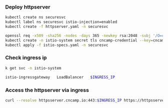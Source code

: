 ### Deploy httpserver

```sh
kubectl create ns securesvc
kubectl label ns securesvc istio-injection=enabled
kubectl create -f httpserver.yaml -n securesvc
```

```sh
openssl req -x509 -sha256 -nodes -days 365 -newkey rsa:2048 -subj '/O=cncamp Inc./CN=*.cncamp.io' -keyout cncamp.io.key -out cncamp.io.crt
kubectl create -n istio-system secret tls cncamp-credential --key=cncamp.io.key --cert=cncamp.io.crt
kubectl apply -f istio-specs.yaml -n securesvc
```

### Check ingress ip

```sh
k get svc -n istio-system

istio-ingressgateway   LoadBalancer   $INGRESS_IP
```

### Access the httpserver via ingress

```sh
curl --resolve httpsserver.cncamp.io:443:$INGRESS_IP https://httpsserver.cncamp.io/healthz -v -k
```
